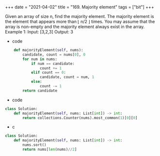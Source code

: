 +++
date = "2021-04-02"
title = "169. Majority element"
tags = ["bit"]
+++

Given an array of size n, find the majority element. The majority element is the element that appears more than ⌊ n/2 ⌋ times.
You may assume that the array is non-empty and the majority element always exist in the array.
Example 1:
Input: [3,2,3] Output: 3

- code
```py
    def majorityElement(self, nums):
        candidate, count = nums[0], 0
        for num in nums:
            if num == candidate:
                count += 1
            elif count == 0:
                candidate, count = num, 1
            else:
                count -= 1
        return candidate
```
- code
```py
class Solution:
    def majorityElement(self, nums: List[int]) -> int:
        return collections.Counter(nums).most_common(1)[0][0]
```
- c
```py
class Solution:
    def majorityElement(self, nums: List[int]) -> int:
        nums.sort()
        return nums[len(nums)//2]
```
        
